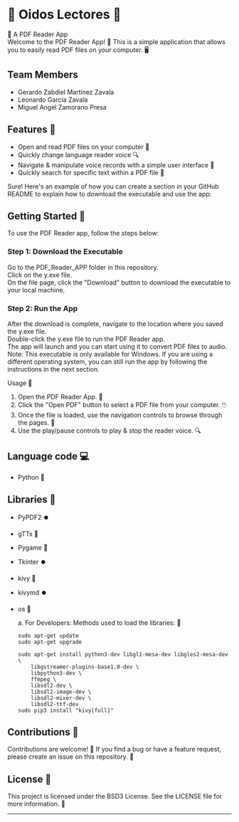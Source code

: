 # 📄 Oidos Lectores 📄
📖 A PDF Reader App   
Welcome to the PDF Reader App! 🎉 This is a simple application that allows you to easily read PDF files on your computer. 🖥️  

## Team Members
- Gerardo Zabdiel Martinez Zavala
- Leonardo García Zavala
- Miguel Angel Zamorano Presa
## Features 🌟  
- Open and read PDF files on your computer 📂
- Quickly  change language reader voice  🔍
- Navigate & manipulate voice records with a  simple user interface 🚀
- Quickly search for specific text within a PDF file 🔎

Sure! Here's an example of how you can create a section in your GitHub README to explain how to download the executable and use the app:

## Getting Started  🚀
To use the PDF Reader app, follow the steps below:  

### Step 1: Download the Executable  
Go to the PDF_Reader_APP folder in this repository.  
Click on the y.exe file.  
On the file page, click the "Download" button to download the executable to your local machine.  
### Step 2: Run the App  
After the download is complete, navigate to the location where you saved the y.exe file.  
Double-click the y.exe file to run the PDF Reader app.  
The app will launch and you can start using it to convert PDF files to audio.  
Note: This executable is only available for Windows. If you are using a different operating system, you can still run the app by following the instructions in the next section.


Usage 📝
1. Open the PDF Reader App. 📂
2. Click the "Open PDF" button to select a PDF file from your computer. 🖱️
3. Once the file is loaded, use the navigation controls to browse through the pages. 📄
4. Use the play/pause controls to play & stop the reader voice. 🔍

## Language code 💻
- Python 🐍

## Libraries 🤝
- PyPDF2 ⏺️
- gTTs 🐍
- Pygame  🐧
- Tkinter ⏺️
- kivy  🐧
- kivymd ⏺️
- os 🐍

   
   a. For Developers: Methods used to load the libraries: 📖
      
      sudo apt-get update
      sudo apt-get upgrade

      sudo apt-get install python3-dev libgl1-mesa-dev libgles2-mesa-dev \
          libgstreamer-plugins-base1.0-dev \
          libpython3-dev \
          ffmpeg \
          libsdl2-dev \
          libsdl2-image-dev \
          libsdl2-mixer-dev \
          libsdl2-ttf-dev
      sudo pip3 install "kivy[full]"
      

## Contributions 🤝
Contributions are welcome! 🎉 If you find a bug or have a feature request, please create an issue on this repository. 🙌

## License 📜
This project is licensed under the BSD3 License. See the LICENSE file for more information. 📝

-------
